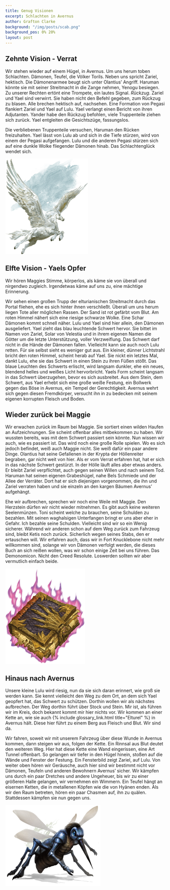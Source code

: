 ```yaml
---
title: Genug Visionen
excerpt: Schlachten in Avernus
author: Grafton Clarke
background: "/img/posts/scab.png"
background_pos: 0% 20%
layout: post
---
```


## Zehnte Vision - Verrat

Wir stehen wieder auf einem Hügel, in Avernus. Um uns herum toben Schlachten.
Dämonen, Teufel, die Völker Torils. Neben uns spricht Zariel, hektisch. Die
Dämonenarmee beugt sich unter Olantius’ Angriff. Haruman könnte sie mit seiner
Streitmacht in die Zange nehmen, Yenogu besiegen. Zu unserer Rechten ertönt
eine Trompete, ein lautes Signal. *Rückzug*. Zariel und Yael sind verwirrt. Sie
haben nicht den Befehl gegeben, zum Rückzug zu blasen. Alle brechen hektisch
auf, nachsehen. Eine Formation von Pegasi flankiert Zariel und Yael auf Lulu.
Yael verlangt einen Bericht von ihren Adjutanten. Yander habe den Rückzug
befohlen, viele Truppenteile ziehen sich zurück. Yael entgleiten die
Gesichtszüge, fassungslos.

Die verbliebenen Truppenteile versuchen, Haruman den Rücken freizuhalten. Yael
lässt von Lulu ab und sich in die Tiefe stürzen, wird von einem der Pegasi
aufgefangen. Lulu und die anderen Pegasi stürzen sich auf eine dunkle Wolke
fliegender Dämonen hinab. Das Schlachtenglück wendet sich.

![Pegasus](/img/posts/pegasus.png)

## Elfte Vision - Yaels Opfer

Wir hören Maggies Stimme, körperlos, als käme sie von überall und nirgendwo
zugleich. Irgendetwas käme auf uns zu, eine mächtige Erinnerung.

Wir sehen einen großen Trupp der elturianischen Streitmacht durch das Portal
fliehen, ehe es sich hinter ihnen verschließt. Überall um uns herum liegen Tote
aller möglichen Rassen. Der Sand ist rot gefärbt vom Blut. Am roten Himmel
nähert sich eine riesige schwarze Wolke. Eine Schar Dämonen kommt schnell
näher. Lulu und Yael sind hier allein, den Dämonen ausgeliefert. Yael zieht das
blau leuchtende Schwert hervor. Sie bittet im Namen von Zariel, Solar von
Velestia und in ihrem eigenen Namen die Götter um die letzte Unterstützung,
voller Verzweiflung. Das Schwert darf nicht in die Hände der Dämonen fallen.
Vielleicht kann sie auch noch Lulu retten. Für sie selbst sieht es weniger gut
aus. Ein kleiner, dünner Lichtstrahl bricht den roten Himmel, scheint herab auf
Yael. Sie nickt ein letztes Mal, dankt Lulu, ehe sie das Schwert in einen Stein
zu ihren Füßen stößt. Das blaue Leuchten des Schwerts erlischt, wird langsam
dunkler, ehe ein neues, blendend helles und weißes Licht hervorbricht. Yaels
Form scheint langsam in das Schwert überzugehen, bevor es sich ausbreitet. Aus
dem Stein, dem Schwert, aus Yael erhebt sich eine große weiße Festung, ein
Bollwerk gegen das Böse in Avernus, ein Tempel der Gerechtigkeit. Avernus wehrt
sich gegen diesen Fremdkörper, versucht ihn in zu bedecken mit seinem eigenen
korrupten Fleisch und Boden.

## Wieder zurück bei Maggie

Wir erwachen zurück im Raum bei Maggie. Sie sortiert einen wilden Haufen an
Aufzeichnungen. Sie scheint offenbar alles mitbekommen zu haben. Wir wussten
bereits, was mit dem Schwert passiert sein könnte. Nun wissen wir auch, wie es
passiert ist. Das wird noch eine große Rolle spielen. Wo es sich jedoch
befindet, weiß auch Maggie nicht. Sie weiß dafür ein paar andere Dinge.
Olantius hat seine Gefallenen in der Krypta der Höllenreiter begraben, gar
nicht weit von hier. Als er vom Verrat erfahren hat, hat er sich in das nächste
Schwert gestürzt. In der Hölle läuft alles aber etwas anders. Er bleibt  Zariel
verpflichtet, auch gegen seinen Willen und nach seinem Tod. Haruman hat seinen
eigenen Grabeshügel, nahe Bels Schmiede und der Allee der Verräter. Dort hat er
sich diejenigen vorgenommen, die ihn und Zariel verraten haben und sie einzeln
an den kargen Bäumen Avernus’ aufgehängt.

Ehe wir aufbrechen, sprechen wir noch eine Weile mit Maggie. Den Herzstein
dürfen wir nicht wieder mitnehmen. Es gibt auch keine weiteren Seelenmünzen.
Toni scheint welche zu brauchen, seine Schulden zu bezahlen. Mit seinen
waghalsigen Unterfangen bringt er uns aber eher in Gefahr. Ich bezahle seine
Schulden. Vielleicht sind wir so ein Wenig sicherer. Während wir anderen schon
auf dem Weg zurück zum Fahrzeug sind, bleibt Ketis noch zurück. Sicherlich
wegen seines Stabs, den er ertauschen will. Wir erfahren auch, dass wir in Fort
Knucklebone nicht mehr willkommen sind, solange wir von Dämonen verfolgt
werden, die dieses Buch an sich reißen wollen, was wir schon einige Zeit bei
uns führen. Das Demonomicon. Nicht den Creed Resolute. Loswerden sollten wir
aber vermutlich einfach beide.

![Demonomicon](/img/posts/demonomicon.png)

## Hinaus nach Avernus

Unsere kleine Lulu wird riesig, nun da sie sich daran erinnert, wie groß sie
werden kann. Sie kennt vielleicht den Weg zu dem Ort, an dem sich Yael geopfert
hat, das Schwert zu schützen. Dorthin wollen wir als nächstes aufbrechen. Der
Weg dorthin führt über Stock und Stein. Mir ist, als führen wir im Kreis, doch
bekannt kommt mir hier nichts vor. Wir kommen an einer Kette an, wie sie auch
{% include glossary_link.html title="Elturel" %} in Avernus hält. Diese hier
führt zu einem Berg aus Fleisch und Blut. Wir sind da.

Wir fahren, soweit wir mit unserem Fahrzeug über diese Wunde in Avernus kommen,
dann steigen wir aus, folgen der Kette. Ein Rinnsal aus Blut deutet den
weiteren Weg. Hier hat diese Kette eine Wand eingerissen, eine Art Tunnel
offenbart. So gelangen wir tiefer in den Hügel hinein, stoßen auf die Wände und
Fenster der Festung. Ein Fensterbild zeigt Zariel, auf Lulu. Von weiter oben
hören wir Geräusche, auch hier sind wir bestimmt nicht vor Dämonen, Teufeln und
anderen Bewohnern Avernus’ sicher. Wir kämpfen uns durch ein paar Dretches und
andere Ungeheuer, bis wir zu einer größeren Halle gelangen, wir vernehmen ein
Wimmern. Ein Teufel hängt an eisernen Ketten, die in metallenen Köpfen wie die
von Hyänen enden. Als wir den Raum betreten, hören ein paar Chasmen auf, ihn zu
quälen. Stattdessen kämpfen sie nun gegen uns.

![Chasme](/img/posts/chasme.png)
